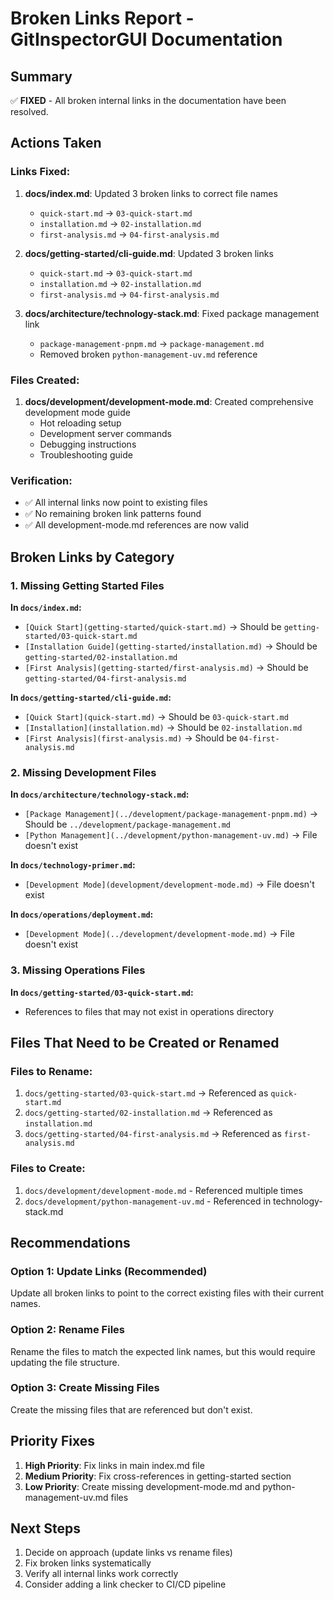 # Broken Links Report - GitInspectorGUI Documentation

## Summary

✅ **FIXED** - All broken internal links in the documentation have been resolved.

## Actions Taken

### Links Fixed:

1. **docs/index.md**: Updated 3 broken links to correct file names

    - `quick-start.md` → `03-quick-start.md`
    - `installation.md` → `02-installation.md`
    - `first-analysis.md` → `04-first-analysis.md`

2. **docs/getting-started/cli-guide.md**: Updated 3 broken links

    - `quick-start.md` → `03-quick-start.md`
    - `installation.md` → `02-installation.md`
    - `first-analysis.md` → `04-first-analysis.md`

3. **docs/architecture/technology-stack.md**: Fixed package management link
    - `package-management-pnpm.md` → `package-management.md`
    - Removed broken `python-management-uv.md` reference

### Files Created:

1. **docs/development/development-mode.md**: Created comprehensive development mode guide
    - Hot reloading setup
    - Development server commands
    - Debugging instructions
    - Troubleshooting guide

### Verification:

-   ✅ All internal links now point to existing files
-   ✅ No remaining broken link patterns found
-   ✅ All development-mode.md references are now valid

## Broken Links by Category

### 1. Missing Getting Started Files

**In `docs/index.md`:**

-   `[Quick Start](getting-started/quick-start.md)` → Should be `getting-started/03-quick-start.md`
-   `[Installation Guide](getting-started/installation.md)` → Should be `getting-started/02-installation.md`
-   `[First Analysis](getting-started/first-analysis.md)` → Should be `getting-started/04-first-analysis.md`

**In `docs/getting-started/cli-guide.md`:**

-   `[Quick Start](quick-start.md)` → Should be `03-quick-start.md`
-   `[Installation](installation.md)` → Should be `02-installation.md`
-   `[First Analysis](first-analysis.md)` → Should be `04-first-analysis.md`

### 2. Missing Development Files

**In `docs/architecture/technology-stack.md`:**

-   `[Package Management](../development/package-management-pnpm.md)` → Should be `../development/package-management.md`
-   `[Python Management](../development/python-management-uv.md)` → File doesn't exist

**In `docs/technology-primer.md`:**

-   `[Development Mode](development/development-mode.md)` → File doesn't exist

**In `docs/operations/deployment.md`:**

-   `[Development Mode](../development/development-mode.md)` → File doesn't exist

### 3. Missing Operations Files

**In `docs/getting-started/03-quick-start.md`:**

-   References to files that may not exist in operations directory

## Files That Need to be Created or Renamed

### Files to Rename:

1. `docs/getting-started/03-quick-start.md` → Referenced as `quick-start.md`
2. `docs/getting-started/02-installation.md` → Referenced as `installation.md`
3. `docs/getting-started/04-first-analysis.md` → Referenced as `first-analysis.md`

### Files to Create:

1. `docs/development/development-mode.md` - Referenced multiple times
2. `docs/development/python-management-uv.md` - Referenced in technology-stack.md

## Recommendations

### Option 1: Update Links (Recommended)

Update all broken links to point to the correct existing files with their current names.

### Option 2: Rename Files

Rename the files to match the expected link names, but this would require updating the file structure.

### Option 3: Create Missing Files

Create the missing files that are referenced but don't exist.

## Priority Fixes

1. **High Priority**: Fix links in main index.md file
2. **Medium Priority**: Fix cross-references in getting-started section
3. **Low Priority**: Create missing development-mode.md and python-management-uv.md files

## Next Steps

1. Decide on approach (update links vs rename files)
2. Fix broken links systematically
3. Verify all internal links work correctly
4. Consider adding a link checker to CI/CD pipeline

